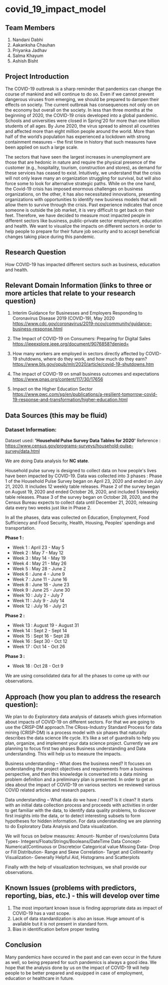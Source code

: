 # covid_19_impact_model

## Team Members

1) Nandani Dabhi
2) Aakanksha Chauhan
3) Priyanka Jadhav
4) Salma Khayum
5) Ashish Bisht

## Project Introduction
The COVID-19 outbreak is a sharp reminder that pandemics can change the course of mankind and will continue to do so. Even if we cannot prevent dangerous viruses from emerging, we should be prepared to dampen their effects on society. The current outbreak has consequences not only on on the economy but overall on the society. In less than three months at the beginning of 2020, the COVID-19 crisis developed into a global pandemic. Schools and universities were closed in Spring'20 for more than one billion students of all ages. By June 2020, the virus spread to almost all countries and affected more than eight million people around the world. More than half of the world’s population has experienced a lockdown with strong containment measures – the first time in history that such measures have been applied on such a large scale.

The sectors that have seen the largest increases in unemployment are those that are hedonic in nature and require the physical presence of the customer (e.g., hospitality, tourism, construction and stores), as demand for these services has ceased to exist. Intuitively, we understand that the crisis will not only leave many an organization struggling for survival, but will also force some to look for alternative strategic paths. While on the one hand, the Covid-19 crisis has imposed enormous challenges on business organizations, on the other, it has also necessitated innovations, presenting organizations with opportunities to identify new business models that will allow them to survive through the crisis. Past experience indicates that once someone is outside the job market, it is very difficult to get back on their feet. Therefore, we have decided to measure most impacted people in different sectors like business, public-private sector employment, education and health. We want to visualize the impacts on different sectors in order to help people to prepare for their future job security and to accept beneficial changes taking place during this pandemic.


## Research Question

How COVID-19 has impacted different sectors such as business, education and health.

## Relevant Domain Information (links to three or more articles that relate to your research question)
1. Interim Guidance for Businesses and Employers Responding to Coronavirus Disease 2019 (COVID-19), May 2020
https://www.cdc.gov/coronavirus/2019-ncov/community/guidance-business-response.html

2. The Impact of COVID-19 on Consumers: Preparing for Digital Sales
https://ieeexplore.ieee.org/document/9076858?denied=

3. How many workers are employed in sectors directly affected by COVID-19 shutdowns, where do they work, and how much do they earn?
https://www.bls.gov/opub/mlr/2020/article/covid-19-shutdowns.htm

4. The impact of COVID-19 on small business outcomes and expectations
https://www.pnas.org/content/117/30/17656

5. Impact on the Higher Education Sector
https://www.pwc.com/sg/en/publications/a-resilient-tomorrow-covid-19-response-and-transformation/higher-education.html

## Data Sources (this may be fluid)

### Dataset Information:

Dataset used: **'Household Pulse Survey Data Tables for 2020'**
Reference : https://www.census.gov/programs-surveys/household-pulse-survey/data.html

We are doing Data analysis for **NC state**.

Household pulse survey is designed to collect data on how people's lives have been impacted by COVID-19.
Data was collected into 3 phases : 
Phase 1 of the Household Pulse Survey began on April 23, 2020 and ended on July 21, 2020. It includes 12 weekly table releases.
Phase 2 of the survey began on August 19, 2020 and ended October 26, 2020, and included 5 biweekly table releases.
Phase 3 of the survey began on October 28, 2020, and the Census Bureau expects to collect data until December 21, 2020, releasing data every two weeks just like in Phase 2.

In all the phases, data was collected on Education, Employment, Food Sufficiency and Food Security, Health, Housing, Peoples' spendings and transportation.

**Phase 1 :** 
- Week 1 	: April 23 - May 5
- Week 2	: May 7 - May 12
- Week 3	: May 14 - May 19
- Week 4	: May 21 - May 26
- Week 5	: May 28 - June 2
- Week 6	: June 4 - June 9
- Week 7	: June 11 - June 16
- Week 8	: June 18 - June 23
- Week 9	: June 25 - June 30
- Week 10	: July 2 - July 7
- Week 11	: July 9 - July 14
- Week 12	: July 16 - July 21

**Phase 2 :** 
- Week 13	: August 19 - August 31
- Week 14	: Sept 2 - Sept 14
- Week 15	: Sept 16 - Sept 28
- Week 16	: Sept 30 - Oct 12
- Week 17	: Oct 14 - Oct 26

**Phase 3 :** 
- Week 18	: Oct 28 - Oct 9


We are using consolidated data for all the phases to come up with our observations. 

## Approach (how you plan to address the research question):

We plan to do Exploratory data analysis of datasets which gives information about impacts of COVID-19 on different sectors. For that we are going to use the CRISP-DM approach.The CRoss-Industry Standard Process for data mining (CRISP-DM) is a process model with six phases that naturally describes the data science life cycle. It’s like a set of guardrails to help you plan, organize, and implement your data science project. Currently we are planning to focus first two phases Business understanding and Data understanding. This will help us to measure the impacts.

Business understanding – What does the business need? 
It focuses on understanding the project objectives and requirements from a business perspective, and then this knowledge is converted into a data mining problem definition and a preliminary plan is presented. In order to get an idea about the impact of COVID-19 on various sectors we reviewed various COVID related articles and research papers.

Data understanding – What data do we have / need? Is it clean?
It starts with an initial data collection process and proceeds with activities in order to get familiar with the data, to identify data quality problems, to discover first insights into the data, or to detect interesting subsets to form hypotheses for hidden information.
For data understanding we are planning to do Exploratory Data Analysis and Data visualization.

We will focus on below measures:
    Amount- Number of rows/columns
    Data Types- Integers/Floats/Strings/Booleans/DateTime
    Data Concept- Numerical(Continuous or Discrete)or Categorical value
    Missing Data- Drop or Fill
    Distribution- Range and Skew
    Correlation- Target and Collinearity
    Visualization- Generally Helpful Aid, Histograms and Scatterplots

Finally with the help of visualization techniques, we shall provide our observations.

## Known Issues (problems with predictors, reporting, bias, etc.) - this will develop over time

1. The most important known issue is finding appropriate data as impact of COVID-19 has a vast scope.
2. Lack of data standardization is also an issue. Huge amount of is available but it is not present in standard form. 
3. Bias in identification before proper testing

## Conclusion
Many pandemics have occured in the past and can even occur in the future as well, so being prepared for such pandemics is always a good idea. We hope that the analysis done by us on the impact of COVID-19 will help people to be better prepared and equipped in case of employment, education or healthcare in future.
